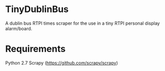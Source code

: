 TinyDublinBus
=============

A dublin bus RTPI times scraper for the use in a tiny RTPI personal display alarm/board.

Requirements
=============

Python 2.7
Scrapy (https://github.com/scrapy/scrapy)
